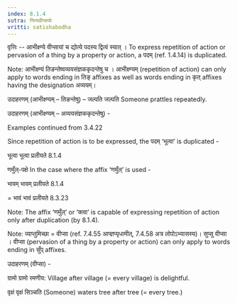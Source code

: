 ```yaml
---
index: 8.1.4
sutra: नित्यवीप्सयोः
vritti: satishabodha
---
```






वृत्तिः -- आभीक्ष्ण्ये वीप्‍सायां च द्योत्‍ये पदस्‍य द्वित्‍वं स्‍यात् । To express repetition of action or pervasion of a thing by a property or action, a पदम् (ref. 1.4.14) is duplicated.


Note: आभीक्ष्ण्यं तिङन्‍तेष्‍वव्‍ययसंज्ञककृदन्‍तेषु च । आभीक्ष्ण्यम् (repetition of action) can only apply to words ending in तिङ् affixes as well as words ending in कृत् affixes having the designation अव्ययम्।


उदाहरणम् (आभीक्ष्ण्यम् – तिङन्‍तेषु) – जल्पति जल्पति Someone prattles repeatedly.


उदाहरणम् (आभीक्ष्ण्यम् – अव्‍ययसंज्ञककृदन्‍तेषु) -


Examples continued from 3.4.22


Since repetition of action is to be expressed, the पदम् ‘भूत्वा’ is duplicated -

भूत्वा भूत्वा प्रलीयते 8.1.4


णमुँल्-पक्षे In the case where the affix ‘णमुँल्’ is used -

भावम् भावम् प्रलीयते 8.1.4

= भावं भावं प्रलीयते 8.3.23


Note: The affix ‘णमुँल्’ or ‘क्‍त्‍वा’ is capable of expressing repetition of action only after duplication (by 8.1.4).


Note: व्याप्तुमिच्छा = वीप्सा (ref. 7.4.55 आप्ज्ञप्यृधामीत्‌, 7.4.58 अत्र लोपोऽभ्यासस्य)।
सुप्सु वीप्सा । वीप्सा (pervasion of a thing by a property or action) can only apply to words ending in सुँप् affixes.


उदाहरणम् (वीप्सा) -


ग्रामो ग्रामो रमणीय: Village after village (= every village) is delightful.


वृक्षं वृक्षं सिञ्चति (Someone) waters tree after tree (= every tree.)

